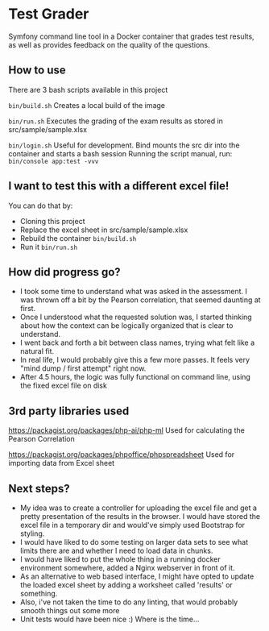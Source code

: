 # Test Grader
Symfony command line tool in a Docker container that grades test results, as well as provides feedback on the quality of the questions.

## How to use
There are 3 bash scripts available in this project

```bin/build.sh``` 
Creates a local build of the image

```bin/run.sh```
Executes the grading of the exam results as stored in src/sample/sample.xlsx

```bin/login.sh```
Useful for development. Bind mounts the src dir into the container and starts a bash session
Running the script manual, run:
```bin/console app:test -vvv```

## I want to test this with a different excel file!
You can do that by:
- Cloning this project
- Replace the excel sheet in src/sample/sample.xlsx
- Rebuild the container ```bin/build.sh``` 
- Run it ```bin/run.sh```

## How did progress go?
- I took some time to understand what was asked in the assessment. I was thrown off a bit by the Pearson correlation, that seemed daunting at first.
- Once I understood what the requested solution was, I started thinking about how the context can be logically organized that is clear to understand.
- I went back and forth a bit between class names, trying what felt like a natural fit.
- In real life, I would probably give this a few more passes. It feels very "mind dump / first attempt" right now.
- After 4.5 hours, the logic was fully functional on command line, using the fixed excel file on disk

## 3rd party libraries used
https://packagist.org/packages/php-ai/php-ml 
Used for calculating the Pearson Correlation

https://packagist.org/packages/phpoffice/phpspreadsheet
Used for importing data from Excel sheet

## Next steps?
- My idea was to create a controller for uploading the excel file and get a pretty presentation of the results in the browser.
  I would have stored the excel file in a temporary dir and would've simply used Bootstrap for styling.
- I would have liked to do some testing on larger data sets to see what limits there are and whether I need to load data in chunks.
- I would have liked to put the whole thing in a running docker environment somewhere, added a Nginx webserver in front of it.
- As an alternative to web based interface, I might have opted to update the loaded excel sheet by adding a worksheet called 'results' or something.
- Also, i've not taken the time to do any linting, that would probably smooth things out some more
- Unit tests would have been nice :) Where is the time...